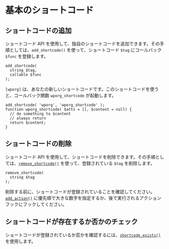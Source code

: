 <!--
# Basic Shortcodes
-->

# 基本のショートコード

<!--
## Add a Shortcode
-->

## ショートコードの追加

<!--
It is possible to add your own shortcodes by using the Shortcode API. The process involves registering a callback `$func` to a shortcode `$tag` using `add_shortcode()`.
-->

ショートコード API を使用して、独自のショートコードを追加できます。その手順としては、`add_shortcode()` を使って、ショートコード `$tag` にコールバック `$func` を登録します。

```
add_shortcode(
  string $tag,
  callable $func
);
```

<!--
`[wporg]` is your new shortcode. The use of the shortcode will trigger the `wporg_shortcode` callback function.
-->

`[wporg]` は、あなたの新しいショートコードです。このショートコードを使うと、コールバック関数 `wporg_shortcode` が起動します。

```
add_shortcode( 'wporg', 'wporg_shortcode' );
function wporg_shortcode( $atts = [], $content = null) {
  // do something to $content
  // always return
  return $content;
}
```

<!--
## Remove a Shortcode
-->

## ショートコードの削除

<!--
It is possible to remove shortcodes by using the Shortcode API. The process involves removing a registered `$tag` using [`remove_shortcode()`](https://developer.wordpress.org/reference/functions/remove_shortcode/).
-->

ショートコード API を使用して、ショートコードを削除できます。その手順としては、[`remove_shortcode()`](https://developer.wordpress.org/reference/functions/remove_shortcode/) を使って、登録されている `$tag` を削除します。

```
remove_shortcode(
  string $tag
);
```

<!--
Make sure that the shortcode have been registered before attempting to remove. Specify a higher priority number for [`add_action()`](https://developer.wordpress.org/reference/functions/add_action/) or hook into an action hook that is run later.
-->

削除する前に、ショートコードが登録されていることを確認してください。[`add_action()`](https://developer.wordpress.org/reference/functions/add_action/) に優先順で大きな数字を指定するか、後で実行されるアクションフックにフックしてください。

<!--
## Check if a Shortcode Exists
-->

## ショートコードが存在するか否かのチェック

<!--
To check whether a shortcode has been registered use [`shortcode_exists()`](https://developer.wordpress.org/reference/functions/shortcode_exists/).
-->

ショートコードが登録されているか否かを確認するには、[`shortcode_exists()`](https://developer.wordpress.org/reference/functions/shortcode_exists/) を使用します。
